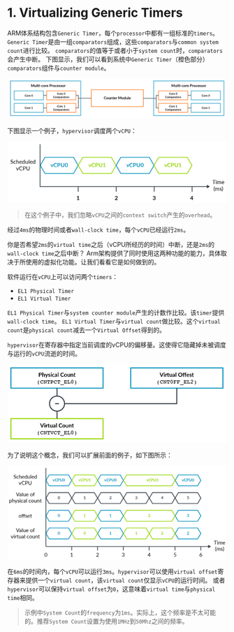 # 1. Virtualizing Generic Timers

ARM体系结构包含`Generic Timer`，每个`processor`中都有一组标准的`timers`。
`Generic Timer`是由一组`comparators`组成，这些`comparators`与`common system count`进行比较。
`comparators`的值等于或者小于`system count`时，`comparators`会产生中断。
下图显示，我们可以看到系统中`Generic Timer`（橙色部分）`comparators`组件与`counter module`。

![image](./Images/0x1.png)

下图显示一个例子，`hypervisor`调度两个`vCPU`：

![image](./Images/0x2.png)

> 在这个例子中，我们忽略`vCPU`之间的`context switch`产生的`overhead`。

经过`4ms`的物理时间或者`wall-clock time`，每个`vCPU`已经运行`2ms`。

你是否希望`2ms`的`virtual time`之后（vCPU所经历的时间）中断，还是`2ms`的`wall-clock time`之后中断？
Arm架构提供了同时使用这两种功能的能力，具体取决于所使用的虚拟化功能。让我们看看它是如何做到的。

软件运行在`vCPU`上可以访问两个`timers`：
- `EL1 Physical Timer`
- `EL1 Virtual Timer`

`EL1 Physical Timer`与`system counter module`产生的计数作比较。该`timer`提供`wall-clock time`。
`EL1 Virtual Timer`与`virtual count`做比较。这个`virtual count`是`physical count`减去一个`Virtual Offset`得到的。

`hypervisor`在寄存器中指定当前调度的vCPU的偏移量。这使得它隐藏掉未被调度与运行的`vCPU`流逝的时间。

![image](./Images/0x3.png)

为了说明这个概念，我们可以扩展前面的例子，如下图所示：

![image](./Images/0x4.png)

在`6ms`的时间内，每个`vCPU`可以运行`3ms`。`hypervisor`可以使用`virtual offset`寄存器来提供一个`virtual count`，该`virtual count`仅显示`vCPU`的运行时间。
或者`hypervisor`可以保持`virtual offset`为`0`，这意味着`virtual time`与`physical time`相同。

> 示例中`System Count`的`frequency`为`1ms`。实际上，这个频率是不太可能的。推荐`System Count`设置为使用`1MHz`到`50Mhz`之间的频率。
